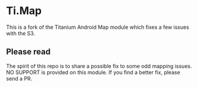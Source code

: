 <h1>Ti.Map</h1>

This is a fork of the Titanium Android Map module which fixes a few issues with the S3.

<h2>Please read</h2>

The spirit of this repo is to share a possible fix to some odd mapping issues. NO SUPPORT is provided on this module. If you find a better fix, please send a PR.